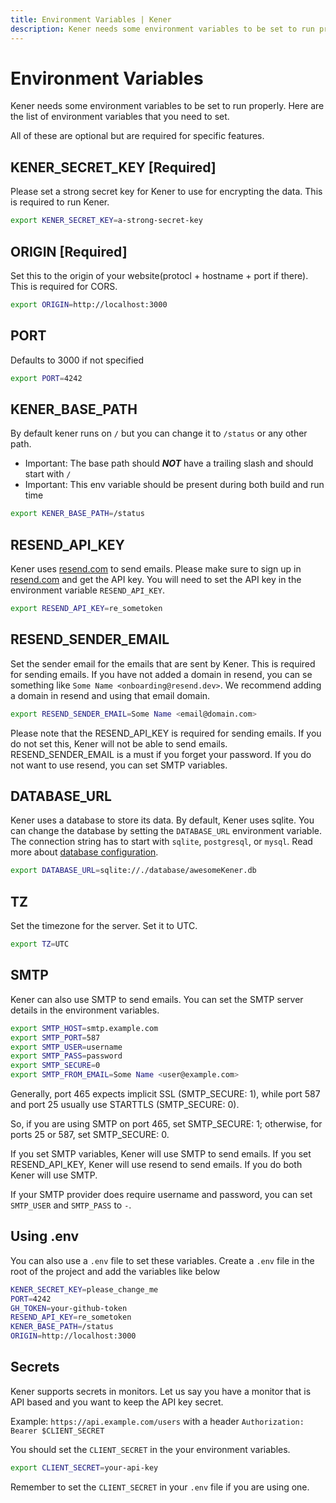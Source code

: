 ```yaml
---
title: Environment Variables | Kener
description: Kener needs some environment variables to be set to run properly. Here are the list of environment variables that you need to set.
---
```


# Environment Variables

Kener needs some environment variables to be set to run properly. Here are the list of environment variables that you need to set.

All of these are optional but are required for specific features.

## KENER_SECRET_KEY [Required]

Please set a strong secret key for Kener to use for encrypting the data. This is required to run Kener.

```bash
export KENER_SECRET_KEY=a-strong-secret-key
```

## ORIGIN [Required]

Set this to the origin of your website(protocl + hostname + port if there). This is required for CORS.

```bash
export ORIGIN=http://localhost:3000
```

## PORT

Defaults to 3000 if not specified

```bash
export PORT=4242
```

## KENER_BASE_PATH

By default kener runs on `/` but you can change it to `/status` or any other path.

-   Important: The base path should _**NOT**_ have a trailing slash and should start with `/`
-   Important: This env variable should be present during both build and run time

```bash
export KENER_BASE_PATH=/status
```

## RESEND_API_KEY

Kener uses [resend.com](https://resend.com) to send emails. Please make sure to sign up in [resend.com](https://resend.com) and get the API key. You will need to set the API key in the environment variable `RESEND_API_KEY`.

```bash
export RESEND_API_KEY=re_sometoken
```

## RESEND_SENDER_EMAIL

Set the sender email for the emails that are sent by Kener. This is required for sending emails. If you have not added a domain in resend, you can se something like `Some Name <onboarding@resend.dev>`. We recommend adding a domain in resend and using that email domain.

```bash
export RESEND_SENDER_EMAIL=Some Name <email@domain.com>
```

<div class="  note danger ">
	Please note that the RESEND_API_KEY is required for sending emails. If you do not set this, Kener will not be able to send emails. RESEND_SENDER_EMAIL is a must if you forget your password. If you do not want to use resend, you can set SMTP variables.
</div>

## DATABASE_URL

Kener uses a database to store its data. By default, Kener uses sqlite. You can change the database by setting the `DATABASE_URL` environment variable. The connection string has to start with `sqlite`, `postgresql`, or `mysql`. Read more about [database configuration](/docs/database).

```bash
export DATABASE_URL=sqlite://./database/awesomeKener.db
```

## TZ

Set the timezone for the server. Set it to UTC.

```bash
export TZ=UTC
```

## SMTP

Kener can also use SMTP to send emails. You can set the SMTP server details in the environment variables.

```bash
export SMTP_HOST=smtp.example.com
export SMTP_PORT=587
export SMTP_USER=username
export SMTP_PASS=password
export SMTP_SECURE=0
export SMTP_FROM_EMAIL=Some Name <user@example.com>
```

<div class="  note info ">

Generally, port 465 expects implicit SSL (SMTP_SECURE: 1), while port 587 and port 25 usually use STARTTLS (SMTP_SECURE: 0).

So, if you are using SMTP on port 465, set SMTP_SECURE: 1; otherwise, for ports 25 or 587, set SMTP_SECURE: 0.

</div>

<div class="  note danger ">
	If you set SMTP variables, Kener will use SMTP to send emails. If you set RESEND_API_KEY, Kener will use resend to send emails. If you do both Kener will use SMTP.
</div>

<div class="  note info ">
	
If your SMTP provider does require username and password, you can set `SMTP_USER` and `SMTP_PASS` to `-`.

</div>

## Using .env

You can also use a `.env` file to set these variables. Create a `.env` file in the root of the project and add the variables like below

```bash
KENER_SECRET_KEY=please_change_me
PORT=4242
GH_TOKEN=your-github-token
RESEND_API_KEY=re_sometoken
KENER_BASE_PATH=/status
ORIGIN=http://localhost:3000
```

## Secrets

Kener supports secrets in monitors. Let us say you have a monitor that is API based and you want to keep the API key secret.

Example: `https://api.example.com/users` with a header `Authorization: Bearer $CLIENT_SECRET`

You should set the `CLIENT_SECRET` in the your environment variables.

```bash
export CLIENT_SECRET=your-api-key
```

Remember to set the `CLIENT_SECRET` in your `.env` file if you are using one.
